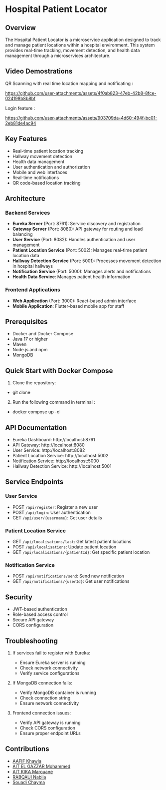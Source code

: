 # Hospital Patient Locator

## Overview
The Hospital Patient Locator is a microservice application designed to track and manage patient locations within a hospital environment. This system provides real-time tracking, movement detection, and health data management through a microservices architecture.

## Video Demostrations
QR Scanning with real time location mapping and notificating :

https://github.com/user-attachments/assets/4f0ab823-47eb-42b8-8fce-024198b8b8bf

Login feature : 

https://github.com/user-attachments/assets/903709da-4d60-494f-bc01-2eb81de4ac94

## Key Features
- Real-time patient location tracking
- Hallway movement detection
- Health data management
- User authentication and authorization
- Mobile and web interfaces
- Real-time notifications
- QR code-based location tracking

## Architecture

### Backend Services
- **Eureka Server** (Port: 8761): Service discovery and registration
- **Gateway Server** (Port: 8080): API gateway for routing and load balancing
- **User Service** (Port: 8082): Handles authentication and user management
- **Patient Location Service** (Port: 5002): Manages real-time patient location data
- **Hallway Detection Service** (Port: 5001): Processes movement detection in hospital hallways
- **Notification Service** (Port: 5000): Manages alerts and notifications
- **Health Data Service**: Manages patient health information

### Frontend Applications
- **Web Application** (Port: 3000): React-based admin interface
- **Mobile Application**: Flutter-based mobile app for staff

## Prerequisites
- Docker and Docker Compose
- Java 17 or higher
- Maven
- Node.js and npm
- MongoDB

## Quick Start with Docker Compose

1. Clone the repository:
- git clone 
2. Run the following command in terminal :
- docker compose up -d
  
## API Documentation
- Eureka Dashboard: http://localhost:8761
- API Gateway: http://localhost:8080
- User Service: http://localhost:8082
- Patient Location Service: http://localhost:5002
- Notification Service: http://localhost:5000
- Hallway Detection Service: http://localhost:5001

## Service Endpoints

### User Service
- POST `/api/register`: Register a new user
- POST `/api/login`: User authentication
- GET `/api/user/{username}`: Get user details

### Patient Location Service
- GET `/api/localisations/last`: Get latest patient locations
- POST `/api/localisations`: Update patient location
- GET `/api/localisations/{patientId}`: Get specific patient location

### Notification Service
- POST `/api/notifications/send`: Send new notification
- GET `/api/notifications/{userId}`: Get user notifications

## Security
- JWT-based authentication
- Role-based access control
- Secure API gateway
- CORS configuration

## Troubleshooting
1. If services fail to register with Eureka:
   - Ensure Eureka server is running
   - Check network connectivity
   - Verify service configurations

2. If MongoDB connection fails:
   - Verify MongoDB container is running
   - Check connection string
   - Ensure network connectivity

3. Frontend connection issues:
   - Verify API gateway is running
   - Check CORS configuration
   - Ensure proper endpoint URLs

## Contributions 
- [AAFIF Khawla](https://github.com/KhawlaAAFIF)
- [AIT EL GAZZAR Mohammed](https://github.com/MohammedAitelgazzar)
- [AIT KIKA Marouane](https://github.com/Marouane124)
- [RABQAUI Nabila](https://github.com/nabilarabqaoui)
- [Souadi Chayma](https://github.com/Chayma-05) 
